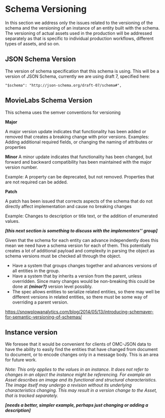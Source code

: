 # Schema Versioning

In this section we address only the issues related to the versioning of the schema and the versioning of an instance of an entity built with the schema. The versioning of actual assets used in the production will be addressed separately as that is specific to individual production workflows,  different types of assets, and so on.



## JSON Schema Version

The version of schema specification that this schema is using. This will be a version of JSON Schema, currently we 
are using draft 7, specified here:

```angular2html
"$schema": "http://json-schema.org/draft-07/schema#",
```


## MovieLabs Schema Version

This schema uses the semver conventions for versioning

**Major**

A major version update indicates that functionality has been added or removed that creates a breaking change with prior versions.
Examples: Adding additional required fields, or changing the naming of attributes or properties

**Minor**
A minor update indicates that functionality has been changed, but forward and backward compatibility has been maintained with the major version number.

Example: A property can be deprecated, but not removed. Properties that are not required can be added.

**Patch**

A patch has been issued that corrects aspects of the schema that do not directly affect implementation and cause no breaking changes

Example: Changes to description or title text, or the addition of enumerated values.

***[this next section is something to discuss with the implementers'' group]***

Given that the schema for each entity can advance independently does this mean we need have a schema version for each of them. This potentially creates a lot of additional payload and complexity in parsing the object as schema versions must be checked all through the object.

- Have a system that groups changes together and advances versions of all entities in the group.
- Have a system that by inherits a version from the parent, unless overridden. Since many changes 
  would be non-breaking this could be done at ***(minor?)*** version level possibly.
- The spec allows entities to serialize related entities, so there may well be different versions in related 
  entities, so there must be some way of overriding a parent version.



https://snowplowanalytics.com/blog/2014/05/13/introducing-schemaver-for-semantic-versioning-of-schemas/



## Instance version

We foresee that it would be convenient for clients of OMC-JSON data to have the ability to easily find the entities that have changed from document to document, or to encode changes only in a message body. This is an area for future work.

*Note: This only applies to the values in an instance. It does not refer to changes in an object the instance might be referencing. For example an Asset describes an image and its functional and 
structural characteristics. The image itself may undergo a revision without its underlying characteristics changing. 
This may result in a version change to the Asset, that is tracked separately.* 

***[needs a better, simpler example, perhaps just changing or adding a description]***

